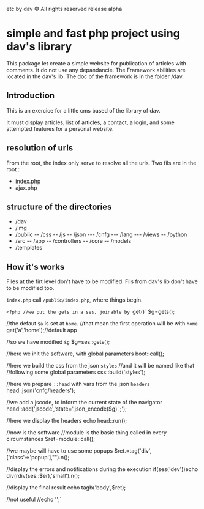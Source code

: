 etc by dav
© All rights reserved
release alpha

# simple and fast php project using dav's library

This package let create a simple website for publication of articles with comments.
It do not use any depandancie.
The Framework abilities are located in the dav's lib.
The doc of the framework is in the folder /dav.

## Introduction

This is an exercice for a little cms based of the library of dav.

It must display articles, list of articles, a contact, a login, and some attempted features for a personal website.

## resolution of urls

From the root, the index only serve to resolve all the urls.
Two fils are in the root :
- index.php
- ajax.php

## structure of the directories

- /dav
- /img
- /public
-- /css
-- /js
-- /json
--- /cnfg
--- /lang
--- /views
-- /python
- /src
-- /app
-- /controllers
-- /core
-- /models
- /templates

## How it's works

Files at the firt level don't have to be modified.
Fils from dav's lib don't have to be modified too.

`index.php` call `/public/index.php`, where things begin.

`<?php
//we put the gets in a ses, joinable by `get()`
$g=gets();

//the defaut `$a` is set at `home`.
//that mean the first operation will be with `home`
get('a','home');//default app

//so we have modified `$g`
$g=ses::gets();

//here we init the software, with global parameters
boot::call();

//here we build the css from the json `styles`
//and it will be named like that
//following some global parameters
css::build('styles');

//here we prepare `::head` with vars from the json `headers`
head::json('cnfg/headers');

//we add a jscode, to inform the current state of the navigator
head::add('jscode','state='.json_encode($g).';');

//here we display the headers
echo head::run();

//now is the software
//module is the basic thing called in every circumstances
$ret=module::call();

//we maybe will have to use some popups
$ret.=tag('div',['class'=>'popup'],"").n();

//display the errors and notifications during the execution
if(ses('dev'))echo div(rdiv(ses::$er),'small').n();

//display the final result
echo tagb('body',$ret);

//not useful
//echo '</html>';`


